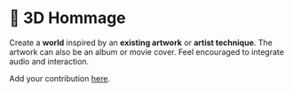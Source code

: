 # 🥈 3D Hommage

Create a **world** inspired by an **existing artwork** or **artist technique**. The artwork can also be an album or movie cover. Feel encouraged to integrate audio and interaction.

Add your contribution [here](https://docs.google.com/spreadsheets/d/15LsCGQoDvBsUhtxh4AEtFfmS4uuM_7NA1wlCTeSKvJk/edit?usp=sharing).

